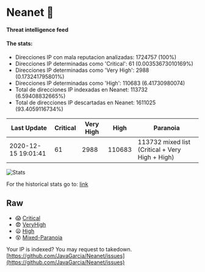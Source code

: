 # Neanet :hocho:
#### Threat intelligence feed
#### The stats:

- Direcciones IP con mala reputacion analizadas: 1724757 (100%)
- Direcciones IP determinadas como 'Critical':  61 (0.00353673010169%)
- Direcciones IP determinadas como 'Very High':  2988 (0.173241795801%)
- Direcciones IP determinadas como 'High':  110683 (6.41730980074)
- Total de direcciones IP indexadas en Neanet:  113732 (6.59408832665%)
- Total de direcciones IP descartadas en Neanet:  1611025 (93.4059116734%)

| Last Update | Critical | Very High | High | Paranoia |
| --- | --- | --- | --- | --- |
| 2020-12-15 19:01:41 | 61 | 2988 | 110683 | 113732 mixed list (Critical + Very High + High)|

![Stats](https://docs.google.com/spreadsheets/d/e/2PACX-1vSnaNMIXVabIpDJjufMlzH7poXnshF3mgd8Is1g9ytUEzVsP5my4Trn8f-xkoLLQ38xpL3HtmUexLo6/pubchart?oid=501124687&format=image)

For the historical stats go to: [link](/stats.csv)
## Raw
- :scream: [Critical](https://raw.githubusercontent.com/JavaGarcia/Neanet/master/blacklists/neanet_critical.txt)
- :fearful: [VeryHigh](https://raw.githubusercontent.com/JavaGarcia/Neanet/master/blacklists/neanet_veryHigh.txtt)
- :frowning: [High](https://raw.githubusercontent.com/JavaGarcia/Neanet/master/blacklists/neanet_high.txt)
- :dizzy_face: [Mixed-Paranoia](https://raw.githubusercontent.com/JavaGarcia/Neanet/master/blacklists/neanet_all.txt)


Your IP is indexed? You may request to takedown. [https://github.com/JavaGarcia/Neanet/issues](https://github.com/JavaGarcia/Neanet/issues)

















































































































































































































































































































































































































































































































































































































































































































































































































































































































































































































































































































































































































































































































































































































































































































































































































































































































































































































































































































































































































































































































































































































































































































































































































































































































































































































































































































































































































































































































